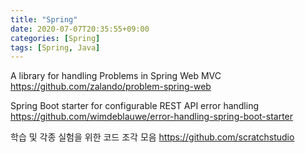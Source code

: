 ```yaml
---
title: "Spring"
date: 2020-07-07T20:35:55+09:00
categories: [Spring]
tags: [Spring, Java]
---
```


A library for handling Problems in Spring Web MVC
  https://github.com/zalando/problem-spring-web

Spring Boot starter for configurable REST API error handling
 https://github.com/wimdeblauwe/error-handling-spring-boot-starter

학습 및 각종 실험을 위한 코드 조각 모음
 https://github.com/scratchstudio